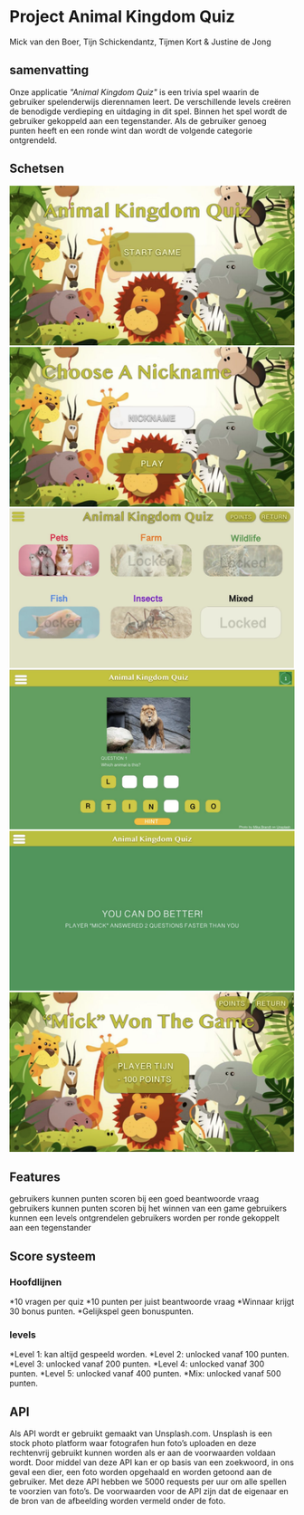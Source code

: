 # Project Animal Kingdom Quiz
Mick van den Boer,
Tijn Schickendantz,
Tijmen Kort &
Justine de Jong

## samenvatting
Onze applicatie *"Animal Kingdom Quiz"* is een trivia spel waarin de gebruiker spelenderwijs dierennamen leert. 
De verschillende levels creëren de benodigde verdieping en uitdaging in dit spel. Binnen het spel wordt de gebruiker gekoppeld aan een tegenstander. Als de gebruiker genoeg punten heeft en een ronde wint dan wordt de volgende categorie ontgrendeld. 

## Schetsen
![](TD_1.png)
![](TD_2.png)
![](TD_3.png)
![](TD_4.png)
![](TD_5.png)
![](TD_6.png)

## Features
gebruikers kunnen punten scoren bij een goed beantwoorde vraag
gebruikers kunnen punten scoren bij het winnen van een game
gebruikers kunnen een levels ontgrendelen 
gebruikers worden per ronde gekoppelt aan een tegenstander 


## Score systeem 
### Hoofdlijnen
*10 vragen per quiz
*10 punten per juist beantwoorde vraag
*Winnaar krijgt 30 bonus punten.
*Gelijkspel geen bonuspunten.
  
### levels
*Level 1: kan altijd gespeeld worden.
*Level 2: unlocked vanaf 100 punten.
*Level 3: unlocked vanaf 200 punten.
*Level 4: unlocked vanaf 300 punten.
*Level 5: unlocked vanaf 400 punten.
*Mix: unlocked vanaf 500 punten.


## API
Als API wordt er gebruikt gemaakt van Unsplash.com. Unsplash is een stock photo platform waar fotografen hun foto’s uploaden en deze rechtenvrij gebruikt kunnen worden als er aan de voorwaarden voldaan wordt. Door middel van deze API kan er op basis van een zoekwoord, in ons geval een dier, een foto worden opgehaald en worden getoond aan de gebruiker. Met deze API hebben we 5000 requests per uur om alle spellen te voorzien van foto’s. De voorwaarden voor de API zijn dat de eigenaar en de bron van de afbeelding worden vermeld onder de foto. 


